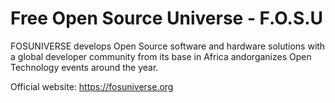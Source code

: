 # Free Open Source Universe - F.O.S.U

FOSUNIVERSE develops Open Source software and hardware solutions with a global developer community from its base in Africa andorganizes Open Technology events around the year. 



Official website: https://fosuniverse.org
